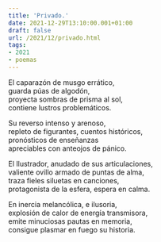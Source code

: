 ```yaml
---
title: 'Privado.'
date: 2021-12-29T13:10:00.001+01:00
draft: false
url: /2021/12/privado.html
tags: 
- 2021
- poemas
---
```


El caparazón de musgo errático,  
guarda púas de algodón,  
proyecta sombras de prisma al sol,  
contiene lustros problemáticos.  

Su reverso intenso y arenoso,  
repleto de figurantes, cuentos históricos,  
pronósticos de enseñanzas  
apreciables con anteojos de pánico.  

El Ilustrador, anudado de sus articulaciones,  
valiente ovillo armado de puntas de alma,  
traza fieles siluetas en canciones,  
protagonista de la esfera, espera en calma.  

En inercia melancólica, e ilusoria,  
explosión de calor de energía transmisora,  
emite minuciosas pautas en memoria,  
consigue plasmar en fuego su historia.  